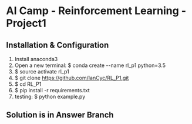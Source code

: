 # AI Camp - Reinforcement Learning - Project1  

## Installation & Configuration
1. Install anaconda3
2. Open a new terminal: $ conda create --name rl_p1 python=3.5
3. $ source activate rl_p1
4. $ git clone https://github.com/IanCyc/RL_P1.git
6. $ cd RL_P1
7. $ pip install -r requirements.txt
8. testing: $ python example.py

## Solution is in Answer Branch
